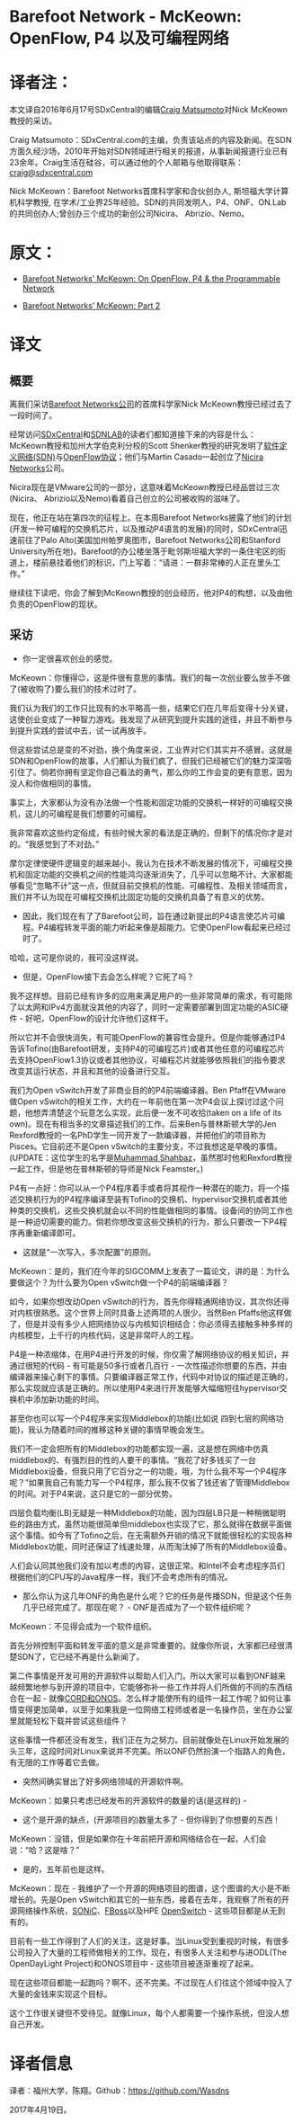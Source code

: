 # Barefoot Network - McKeown: OpenFlow, P4 以及可编程网络

# 译者注：

本文译自2016年6月17号SDxCentral的编辑[Craig Matsumoto](https://www.sdxcentral.com/author/craig-matsumoto/)对Nick McKeown教授的采访。

Craig Matsumoto：SDxCentral.com的主编，负责该站点的内容及新闻。在SDN方面久经沙场，2010年开始对SDN领域进行相关的报道，从事新闻报道行业已有23余年。Craig生活在硅谷，可以通过他的个人邮箱与他取得联系：craig@sdxcentral.com 

Nick McKeown：Barefoot Networks首席科学家和合伙创办人, 斯坦福大学计算机科学教授, 在学术/工业界25年经验。SDN的共同发明人，P4、ONF、ON.Lab的共同创办人;曾创办三个成功的新创公司Nicira、 Abrizio、Nemo。

# 原文：

- [Barefoot Networks’ McKeown: On OpenFlow, P4 & the Programmable Network](https://www.sdxcentral.com/articles/interview/mckeown-barefoot-networks-openflow-p4/2016/06/)

- [Barefoot Networks’ McKeown: Part 2](https://www.sdxcentral.com/articles/interview/barefoot-networks-mckeown-part-2/2016/06/)

# 译文

## 概要

离我们采访[Barefoot Networks公司](https://www.sdxcentral.com/listings/barefoot-networks/)的首席科学家Nick McKeown教授已经过去了一段时间了。

经常访问[SDxCentral](https://www.sdxcentral.com/cloud/definitions/software-defined-everything-sdx-part-1-definition/)和[SDNLAB](http://www.sdnlab.com/)的读者们都知道接下来的内容是什么：McKeown教授和加州大学伯克利分校的Scott Shenker教授的研究发明了[软件定义网络(SDN)](https://www.sdxcentral.com/sdn/)与[OpenFlow协议](https://www.sdxcentral.com/sdn/definitions/what-is-openflow/)；他们与Martin Casado一起创立了[Nicira Networks](https://www.sdxcentral.com/listings/nicira-acquired-by-vmware/)公司。

Nicira现在是VMware公司的一部分，这意味着McKeown教授已经品尝过三次(Nicira、 Abrizio以及Nemo)看着自己创立的公司被收购的滋味了。

现在，他正在站在第四次的征程上。在本周Barefoot Networks披露了他们的计划(开发一种可编程的交换机芯片，以及推动P4语言的发展)的同时，SDxCentral迅速前往了Palo Alto(美国加州帕罗奥图市，Barefoot Networks公司和Stanford University所在地)。Barefoot的办公楼坐落于毗邻斯坦福大学的一条住宅区的街道上，楼前悬挂着他们的标识，门上写着：“请进：一群非常棒的人正在里头工作。”

继续往下读吧，你会了解到McKeown教授的创业经历，他对P4的构想，以及由他负责的OpenFlow的现状。

## 采访

- 你一定很喜欢创业的感觉。

McKeown：你懂得😉，这是件很有意思的事情。我们的每一次创业要么放手不做了(被收购了)要么我们的技术过时了。

我们认为我们的工作只比现有的水平略高一些，结果它们在几年后变得十分关键，这使创业变成了一种智力游戏。我发现了从研究到提升实践的途径，并且不断参与到提升实践的尝试中去，试一试再放手。

但这些尝试总是变的不对劲，换个角度来说，工业界对它们其实并不感冒。这就是SDN和OpenFlow的故事，人们都认为我们疯了，但我们已经被它们的魅力深深吸引住了。倘若你拥有坚定你自己看法的勇气，那么你的工作会变的更有意思，因为没人和你做相同的事情。

事实上，大家都认为没有办法做一个性能和固定功能的交换机一样好的可编程交换机，这儿的可编程是我们想要的可编程。

我非常喜欢这些约定俗成，有些时候大家的看法是正确的，但剩下的情况你才是对的。“我感觉到了不对劲。”

摩尔定律使硬件逻辑变的越来越小，我认为在技术不断发展的情况下，可编程交换机和固定功能的交换机之间的性能鸿沟逐渐消失了，几乎可以忽略不计。大家都能够看见“忽略不计”这一点，但就目前交换机的性能、可编程性、及相关领域而言，我们并不认为现在可编程交换机比固定功能的交换机具备了有意义的优势。

- 因此，我们现在有了了Barefoot公司，旨在通过新提出的P4语言使芯片可编程。P4编程转发平面的能力听起来像是超能力。它使OpenFlow看起来已经过时了。

哈哈，这可是你说的，我可没这样说。

- 但是，OpenFlow接下去会怎么样呢？它死了吗？

我不这样想。目前已经有许多的应用来满足用户的一些非常简单的需求，有可能除了以太网和IPv4方面就没其他的内容了，同时一定需要部署到固定功能的ASIC硬件 - 好吧，OpenFlow的设计允许他们这样干。

所以它并不会很快消失，有可能OpenFlow的兼容性会提升。但是你能够通过P4告诉Tofino(由Barefoot研发，支持P4的可编程芯片)或者其他任意的可编程芯片去支持OpenFlow1.3协议或者其他协议，可编程芯片就能够依照我们的指令要求改变其运行状态，并且和其他的设备进行交互。

我们为Open vSwitch开发了非商业目的的P4前端编译器。Ben Pfaff在VMware做Open vSwitch的相关工作，大约在一年前他在第一次P4会议上探讨过这个问题，他想弄清楚这个玩意怎么实现，此后便一发不可收拾(taken on a life of its own)。现在有相当多的文章描述我们的工作。后来Ben与普林斯顿大学的Jen Rexford教授的一名PhD学生一同开发了一款编译器，并把他们的项目称为Pisces。它目前还不是Open vSwitch的主要分支，不过我想这是早晚的事情。(UPDATE：这位学生的名字是[Muhammad Shahbaz](http://www.cs.princeton.edu/~mshahbaz/)，虽然那时他和Rexford教授一起工作，但是他在普林斯顿的导师是Nick Feamster。)

P4有一点好：你可以从一个P4程序着手或者将其视作一种潜在的能力，将一个描述交换机行为的P4程序编译至装有Tofino的交换机、hypervisor交换机或者其他种类的交换机，这些交换机就会以不同的性能做相同的事情。设备间的协同工作也是一种迫切需要的能力。倘若你想改变这些交换机的行为，那么只要改一下P4程序再重新编译即可。

- 这就是“一次写入，多次配置”的原则。

McKeown：是的，我们在今年的SIGCOMM上发表了一篇论文，讲的是：为什么要做这个？为什么要为Open vSwitch做一个P4的前端编译器？

如今，如果你想改动Open vSwitch的行为，首先你得精通网络协议，其次你还得对内核很熟悉。这个世界上同时具备上述两项的人很少。当然Ben Pfaffs他这样做了，但是并没有多少人把网络协议与内核知识相结合：你必须得去接触多种多样的内核模型，上千行的内核代码，这是非常吓人的工程。

P4是一种浓缩体，在用P4进行开发的时候，你仅需了解网络协议的相关知识，并通过很短的代码 - 有可能是50多行或者几百行 - 一次性描述你想要的东西，并由编译器来操心剩下的事情。只要编译器正常工作，代码中对协议的描述是正确的，那么实现就应该是正确的。所以使用P4来进行开发能够大幅缩短往hypervisor交换机中添加新功能的时间。

甚至你也可以写一个P4程序来实现Middlebox的功能(比如说 四到七层的网络功能)，我认为随着时间的推移这种关键的事情早晚会发生。

我们不一定会把所有的Middlebox的功能都实现一遍，这是想在网络中仿真middlebox的、有强烈目的性的人要干的事情。“我花了好多钱买了一台Middlebox设备，但我只用了它百分之一的功能，哦，为什么我不写一个P4程序呢？”如果我自己有能力写一个P4程序，那么我不仅省了钱还省了管理Middlebox的时间。对于P4来说，这只是它的一部分优势。

四层负载均衡(LB)无疑是一种Middlebox的功能，因为四层LB只是一种稍微聪明些的路由方式，虽然功能很简单但middlebox也实现了它，那么就得在数据平面做这个事情。如今有了Tofino之后，在无需额外开销的情况下就能很轻松的实现各种Middlebox功能，同时还保证了线速处理，从而淘汰掉了所有的Middlebox设备。

人们会认同其他我们没有加以考虑的内容，这很正常。和Intel不会考虑程序员们根据他们的CPU写的Java程序一样，我们不会考虑所有的情况。

- 那么你认为这几年ONF的角色是什么呢？它的任务是传播SDN，但是这个任务几乎已经完成了。那现在呢？ - ONF是否成为了一个软件组织呢？

McKeown：不见得会成为一个软件组织。

首先分辨控制平面和转发平面的意义是非常重要的。就像你所说，大家都已经很清楚SDN了，它已经不再是什么新闻了。

第二件事情是开发可用的开源软件以帮助人们入门。所以大家可以看到ONF越来越频繁地参与到开源的项目中，它能够弥补一些工作并将人们所做的不同的东西结合在一起 - 就像[CORD和ONOS](https://www.sdxcentral.com/articles/news/cord-onos-att/2015/06/)。怎么样才能使所有的组件一起工作呢？如何让事情变得更加简单，以至于如果我是一位网络工程师或者是一名操作员，坐在办公室里就能轻松下载并尝试这些组件？

这些事情一件都还没有发生，我们正在为之努力。目前就像处在Linux开始发展的头三年，这段时间对Linux来说并不完美。所以ONF仍然扮演一个指路人的角色，有无限的工作等着它去做。

- 突然间确实冒出了好多网络领域的开源软件啊。

McKeown：如果只考虑已经发布的开源软件的数量的话(是这样的) - 

- 这个是开源的缺点，(开源项目的)数量太多了 - 但你得到了你想要的东西！

McKeown：没错，但是如果你在十年前把开源和网络结合在一起，人们会说：“哈？这是啥？”

- 是的，五年前也是这样。

McKeown：现在 - 我维护了一个开源的网络项目的图谱，这个图谱的大小是不断增长的。先是Open vSwitch和其它的一些东西，接着在去年，我观察了所有的开源网络操作系统，[SONiC](https://www.sdxcentral.com/articles/news/microsofts-sonic-may-spell-disaster-switch-makers-not/2016/03/)、[FBoss](https://www.sdxcentral.com/articles/news/big-switch-facebook-ntt-to-demo-an-open-source-switch-os/2015/10/)以及HPE [OpenSwitch](https://www.sdxcentral.com/articles/news/hpes-openswitch-network-os-new-home-linux-foundation/2016/06/) - 这些项目都是从无到有的。

目前有一些工作得到了人们的关注，这是好事。当Linux受到重视的时候，有很多公司投入了大量的工程师做相关的工作。现在，有很多人关注和参与进ODL(The OpenDayLight Project)和ONOS项目中 - 这些项目被逐渐重视了起来。

现在这些项目都能一起跑吗？啊不，还不完美。不过现在人们往这个领域中投入了大量的金钱来实现这个目标。

这个工作很关键但不受待见。就像Linux，每个人都需要一个操作系统，但没人想自己开发。

# 译者信息

译者：福州大学，陈翔。Github：https://github.com/Wasdns

2017年4月19日。
